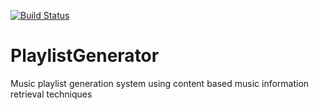 [![Build Status](https://travis-ci.org/mbragg02/PlaylistGenerator.svg?branch=master)](https://travis-ci.org/mbragg02/PlaylistGenerator)

PlaylistGenerator
=================

Music playlist generation system using content based music information retrieval techniques
